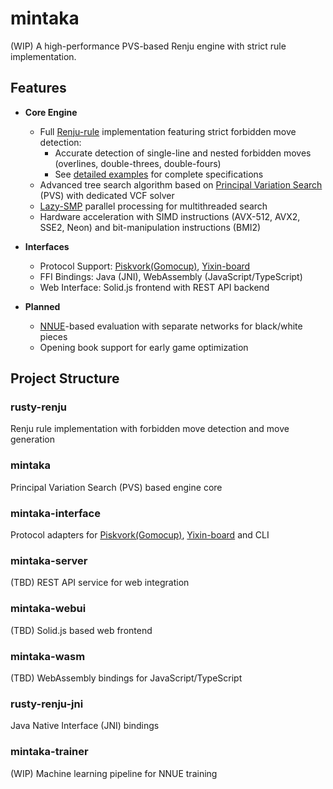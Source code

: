# mintaka
(WIP) A high-performance PVS-based Renju engine with strict rule implementation.

## Features

- **Core Engine**
  - Full [Renju-rule](https://www.renju.net/rules/) implementation featuring strict forbidden move detection:
    - Accurate detection of single-line and nested forbidden moves (overlines, double-threes, double-fours)
    - See [detailed examples](./documents/renju.md) for complete specifications
  - Advanced tree search algorithm based on [Principal Variation Search](https://en.wikipedia.org/wiki/Principal_variation_search) (PVS) with dedicated VCF solver
  - [Lazy-SMP](https://en.wikipedia.org/wiki/Lazy_SMP) parallel processing for multithreaded search
  - Hardware acceleration with SIMD instructions (AVX-512, AVX2, SSE2, Neon) and bit-manipulation instructions (BMI2)

- **Interfaces**
  - Protocol Support: [Piskvork(Gomocup)](https://plastovicka.github.io/protocl2en.htm), [Yixin-board](https://github.com/accreator/Yixin-Board)
  - FFI Bindings: Java (JNI), WebAssembly (JavaScript/TypeScript)
  - Web Interface: Solid.js frontend with REST API backend

- **Planned**
  - [NNUE](https://en.wikipedia.org/wiki/Efficiently_updatable_neural_network)-based evaluation with separate networks for black/white pieces
  - Opening book support for early game optimization

## Project Structure

### rusty-renju
Renju rule implementation with forbidden move detection and move generation

### mintaka
Principal Variation Search (PVS) based engine core

### mintaka-interface
Protocol adapters for [Piskvork(Gomocup)](https://plastovicka.github.io/protocl2en.htm), [Yixin-board](https://github.com/accreator/Yixin-Board) and CLI

### mintaka-server
(TBD) REST API service for web integration

### mintaka-webui
(TBD) Solid.js based web frontend

### mintaka-wasm
(TBD) WebAssembly bindings for JavaScript/TypeScript

### rusty-renju-jni
Java Native Interface (JNI) bindings

### mintaka-trainer
(WIP) Machine learning pipeline for NNUE training
